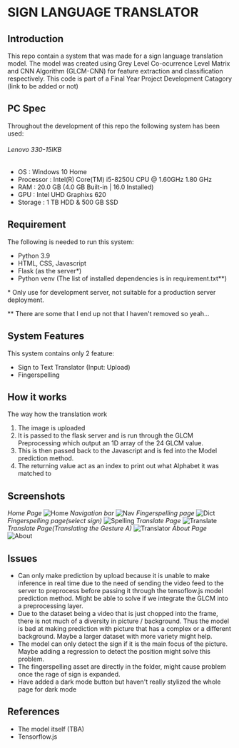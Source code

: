 # SIGN LANGUAGE TRANSLATOR

## Introduction
This repo contain a system that was made for a sign language translation model. The model was created using Grey Level Co-ocurrence Level Matrix and CNN Algorithm (GLCM-CNN) for feature extraction and classification respectively. This code is part of a Final Year Project Development Catagory (link to be added or not)

## PC Spec
Throughout the development of this repo the following system has been used:
###### Lenovo 330-15IKB
- OS : Windows 10 Home
- Processor :	Intel(R) Core(TM) i5-8250U CPU @ 1.60GHz   1.80 GHz
- RAM :	20.0 GB (4.0 GB Built-in | 16.0 Installed)
- GPU : Intel UHD Graphixs 620
- Storage : 1 TB HDD & 500 GB SSD 

## Requirement
The following is needed to run this system:
- Python 3.9
- HTML, CSS, Javascript
- Flask (as the server*)
- Python venv (The list of installed dependencies is in requirement.txt**)

\* Only use for development server, not suitable for a production server deployment.

\** There are some that I end up not that I haven't removed so yeah...
## System Features
This system contains only 2 feature:
- Sign to Text Translator (Input: Upload)
- Fingerspelling

## How it works
The way how the translation work
1. The image is uploaded
2. It is passed to the flask server and is run through the GLCM Preprocessing which output an 1D array of the 24 GLCM value.
3. This is then passed back to the Javascript and is fed into the Model prediction method.
4. The returning value act as an index to print out what Alphabet it was matched to 

## Screenshots
*Home Page*
![Home](https://user-images.githubusercontent.com/37112149/212813451-d00af7c0-8be7-4b2a-846a-ac4b29a0e792.png)
*Navigation bar*
![Nav](https://user-images.githubusercontent.com/37112149/212813456-af6e0399-677a-4c68-b32e-09c6ecfebf25.png)
*Fingerspelling page*
![Dict](https://user-images.githubusercontent.com/37112149/212813444-891ea1b1-af9d-423d-99b6-803a80561874.png)
*Fingerspelling page(select sign)*
![Spelling](https://user-images.githubusercontent.com/37112149/212813460-b844c602-63ab-4126-9af4-9270881c79d2.png)
*Translate Page*
![Translate](https://user-images.githubusercontent.com/37112149/212813466-58c55ec9-9eea-467c-a649-3d72dfdd26d0.png)
*Translate Page(Translating the Gesture A)*
![Translator](https://user-images.githubusercontent.com/37112149/212813468-68b313eb-d77e-42fb-80ac-3f2593067ab7.png)
*About Page*
![About](https://user-images.githubusercontent.com/37112149/212813436-b9537e51-c017-4e42-af1c-ce0b7873849b.png)


## Issues
- Can only make prediction by upload because it is unable to make inference in real time due to the need of sending the video feed to the server to preprocess before passing it through the tensoflow.js model prediction method. Might be able to solve if we integrate the GLCM into a preprocessing layer.
- Due to the dataset being a video that is just chopped into the frame, there is not much of a diversity in picture / background. Thus the model is bad at making prediction with picture that has a complex or a different background. Maybe a larger dataset with more variety might help.
- The model can only detect the sign if it is the main focus of the picture. Maybe adding a regression to detect the position might solve this problem.
- The fingerspelling asset are directly in the folder, might cause problem once the rage of sign is expanded. 
- Have added a dark mode button but haven't really stylized the whole page for dark mode

## References
- The model itself (TBA)
- Tensorflow.js
